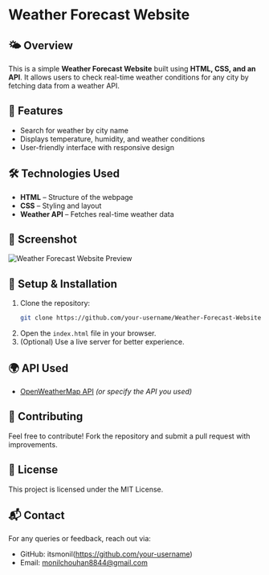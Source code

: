 # Weather Forecast Website

## 🌤 Overview
This is a simple **Weather Forecast Website** built using **HTML, CSS, and an API**. It allows users to check real-time weather conditions for any city by fetching data from a weather API.

## 🚀 Features
- Search for weather by city name
- Displays temperature, humidity, and weather conditions
- User-friendly interface with responsive design

## 🛠 Technologies Used
- **HTML** – Structure of the webpage
- **CSS** – Styling and layout
- **Weather API** – Fetches real-time weather data

## 📸 Screenshot
![Weather Forecast Website Preview](link-to-screenshot)

## 🔧 Setup & Installation
1. Clone the repository:
   ```sh
   git clone https://github.com/your-username/Weather-Forecast-Website.git
   ```
2. Open the `index.html` file in your browser.
3. (Optional) Use a live server for better experience.

## 🌍 API Used
- [OpenWeatherMap API](https://openweathermap.org/) *(or specify the API you used)*

## 🤝 Contributing
Feel free to contribute! Fork the repository and submit a pull request with improvements.

## 📜 License
This project is licensed under the MIT License.

## 📬 Contact
For any queries or feedback, reach out via:
- GitHub: itsmonil(https://github.com/your-username)
- Email: monilchouhan8844@gmail.com
